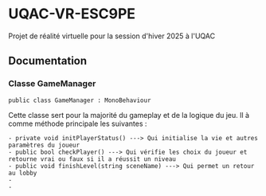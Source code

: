 # UQAC-VR-ESC9PE
Projet de réalité virtuelle pour la session d'hiver 2025 à l'UQAC


## Documentation 

### Classe GameManager
```
public class GameManager : MonoBehaviour
```
Cette classe sert pour la majorité du gameplay et de la logique du jeu.
Il à comme méthode principale les suivantes :
```
- private void initPlayerStatus() ---> Qui initialise la vie et autres paramètres du joueur
- public bool checkPlayer() ---> Qui vérifie les choix du joueur et retourne vrai ou faux si il a réussit un niveau
- public void finishLevel(string sceneName) ---> Qui permet un retour au lobby
-
-
```
